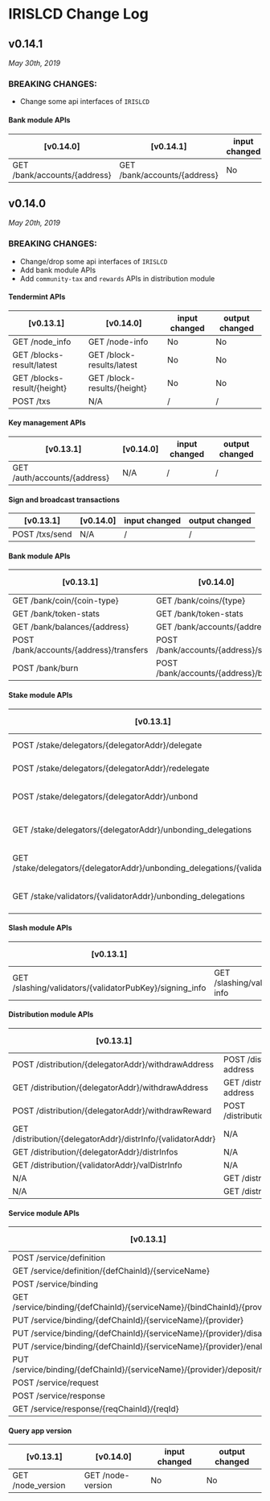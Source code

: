# IRISLCD Change Log

## v0.14.1

*May 30th, 2019*

### BREAKING CHANGES:

- Change some api interfaces of `IRISLCD`

#### Bank module APIs

| [v0.14.0]      | [v0.14.1]        | input changed | output changed |
| --------------- | --------------- | --------------- | --------------- |
| GET /bank/accounts/{address} | GET /bank/accounts/{address} | No | Yes |

## v0.14.0

*May 20th, 2019*

### BREAKING CHANGES:

- Change/drop some api interfaces of `IRISLCD`
- Add bank module APIs
- Add `community-tax` and `rewards` APIs in distribution module

#### Tendermint APIs

| [v0.13.1]      | [v0.14.0]        | input changed | output changed |
| --------------- | --------------- | --------------- |--------------- |
| GET /node_info  | GET /node-info   | No | No |
| GET /blocks-result/latest | GET /block-results/latest | No | No |
| GET /blocks-result/{height}  | GET /block-results/{height}  | No | No |
| POST /txs  | N/A | / | / |

#### Key management APIs

| [v0.13.1]      | [v0.14.0]        | input changed | output changed |
| --------------- | --------------- | --------------- | --------------- |
| GET /auth/accounts/{address}  |  N/A | / | / |
    
#### Sign and broadcast transactions

| [v0.13.1]      | [v0.14.0]        | input changed | output changed |
| --------------- | --------------- | --------------- | --------------- |
| POST /txs/send  |  N/A | / | / |

#### Bank module APIs

| [v0.13.1]      | [v0.14.0]        | input changed | output changed |
| --------------- | --------------- | --------------- | --------------- |
| GET /bank/coin/{coin-type} | GET /bank/coins/{type} | No | No |
| GET /bank/token-stats | GET /bank/token-stats | No | Yes |
| GET /bank/balances/{address} | GET /bank/accounts/{address} | No | Yes |
| POST /bank/accounts/{address}/transfers | POST /bank/accounts/{address}/send | Yes | No |
| POST /bank/burn | POST /bank/accounts/{address}/burn | Yes | No |

#### Stake module APIs

| [v0.13.1]      | [v0.14.0]        | input changed | output changed |
| --------------- | --------------- |--------------- | --------------- |
| POST /stake/delegators/{delegatorAddr}/delegate | POST /stake/delegators/{delegatorAddr}/delegations | No | No |
| POST /stake/delegators/{delegatorAddr}/redelegate | POST /stake/delegators/{delegatorAddr}/redelegations | No | No |
| POST /stake/delegators/{delegatorAddr}/unbond | POST /stake/delegators/{delegatorAddr}/unbonding-delegations | No | No |
| GET /stake/delegators/{delegatorAddr}/unbonding_delegations | GET /stake/delegators/{delegatorAddr}/unbonding-delegations | No | No |
| GET /stake/delegators/{delegatorAddr}/unbonding_delegations/{validatorAddr} | GET /stake/delegators/{delegatorAddr}/unbonding-delegations/{validatorAddr} | No | No |
| GET /stake/validators/{validatorAddr}/unbonding_delegations | GET /stake/validators/{validatorAddr}/unbonding-delegations | No | No |

#### Slash module APIs

| [v0.13.1]      | [v0.14.0]        | input changed | output changed |
| --------------- | --------------- |--------------- | --------------- |
| GET /slashing/validators/{validatorPubKey}/signing_info | GET /slashing/validators/{validatorPubKey}/signing-info | No | No |
  
#### Distribution module APIs

| [v0.13.1]      | [v0.14.0]        | input changed | output changed |
| --------------- | --------------- |--------------- | --------------- |
| POST /distribution/{delegatorAddr}/withdrawAddress | POST /distribution/{delegatorAddr}/withdraw-address | No | No |
| GET /distribution/{delegatorAddr}/withdrawAddress | GET /distribution/{delegatorAddr}/withdraw-address | No | No |
| POST /distribution/{delegatorAddr}/withdrawReward | POST /distribution/{delegatorAddr}/rewards/withdraw | No | No |
| GET /distribution/{delegatorAddr}/distrInfo/{validatorAddr} | N/A | / | / |
| GET /distribution/{delegatorAddr}/distrInfos | N/A | / | / |
| GET /distribution/{validatorAddr}/valDistrInfo | N/A | / | / |
| N/A | GET /distribution/{address}/rewards | / | / | 
| N/A | GET /distribution/community-tax | / | / |

#### Service module APIs

| [v0.13.1]      | [v0.14.0]        | input changed | output changed |
| --------------- | --------------- |--------------- | --------------- |
| POST /service/definition | POST /service/definitions | No | No |
| GET /service/definition/{defChainId}/{serviceName} | GET /service/definitions/{defChainId}/{serviceName} | No | No |
| POST /service/binding | POST /service/bindings | No | No |
| GET /service/binding/{defChainId}/{serviceName}/{bindChainId}/{provider} | GET /service/bindings/{defChainId}/{serviceName}/{bindChainId}/{provider} | No | No |
| PUT /service/binding/{defChainId}/{serviceName}/{provider} | PUT /service/bindings/{defChainId}/{serviceName}/{provider} | No | No |
| PUT /service/binding/{defChainId}/{serviceName}/{provider}/disable | PUT /service/bindings/{defChainId}/{serviceName}/{provider}/disable | No | No |
| PUT /service/binding/{defChainId}/{serviceName}/{provider}/enable | PUT /service/bindings/{defChainId}/{serviceName}/{provider}/enable | No | No |
| PUT /service/binding/{defChainId}/{serviceName}/{provider}/deposit/refund| PUT /service/bindings/{defChainId}/{serviceName}/{provider}/deposit/refund | No | No |
| POST /service/request | POST /service/requests | No | No |
| POST /service/response | POST /service/responses | No | No |
| GET /service/response/{reqChainId}/{reqId} | GET /service/responses/{reqChainId}/{reqId} | No | No |

#### Query app version

| [v0.13.1]      | [v0.14.0]        | input changed | output changed |
| --------------- | --------------- |--------------- | --------------- |
| GET /node_version | GET /node-version | No | No |